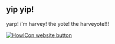 <h2>yip yip!</h2>
<p>yarp! i'm harvey! the yote! the harveyote!!!</p>

<a href="https://howlcon.neocities.org/" target="_blank" rel="noopener noreferrer"><img src="https://i.ibb.co/Y37Pvjp/Howl-Con-Website-Button-Border.gif" alt="HowlCon website button" border="0"></a>
